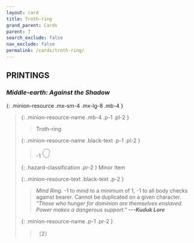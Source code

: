 ```yaml
---
layout: card
title: Troth-ring
grand_parent: Cards
parent: T
search_exclude: false
nav_exclude: false
permalink: /cards/troth-ring/
---
```


## PRINTINGS


### _Middle-earth: Against the Shadow_

{: .minion-resource .mx-sm-4 .mx-lg-8 .mb-4 }
> {: .minion-resource-name .mb-4 .p-1 .pl-2 }
> > <div class="hazard-mp"></div>
> > <div class="card-name">Troth-ring</div>
>
> {: .minion-resource-name .black-text .p-1 .pl-2 }
> > -1 ![](/assets/images/mind.svg)
>
> {: .hazard-classification .pr-2 }
> Minor Item
>
> {: .minion-resource-text .black-text .p-2 }
> > _Mind Ring._ -1 to mind to a minimum of 1, -1 to all body checks against bearer. Cannot be duplicated on a given character. <br>_"Those who hunger for dominion are themselves enslaved. Power makes a dangerous support."_ ***---&NoBreak;Kuduk Lore*** 
> 
> {: .minion-resource-name .p-1 .pr-2 }
> > <div class="card-shield"></div>
> > <div class="card-corruption-white">〔2〕</div>
